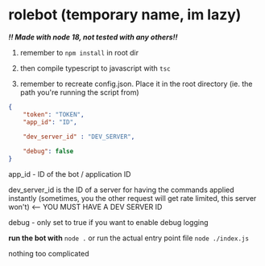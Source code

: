 # rolebot (temporary name, im lazy)

***!! Made with node 18, not tested with any others!!***

1. remember to `npm install` in root dir
2. then compile typescript to javascript with `tsc`

3. remember to recreate config.json. Place it in the root directory (ie. the path you're running the script from)
```json
{
    "token": "TOKEN",
    "app_id": "ID",
    
    "dev_server_id" : "DEV_SERVER",

    "debug": false
}
```
app_id - ID of the bot / application ID

dev_server_id is the ID of a server for having the commands applied instantly (sometimes, you the other request will get rate limited, this server won't)
  <-- YOU MUST HAVE A DEV SERVER ID

debug - only set to true if you want to enable debug logging


**run the bot with** `node .` or run the actual entry point file `node ./index.js`

nothing too complicated
